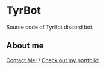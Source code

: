 # TyrBot
Source code of TyrBot discord bot.
## About me
[Contact Me!](mailto:amaralpauloalberto@gmail.com) / [Check out my portfolio!](https://friziebtw.github.io/portfolio)
